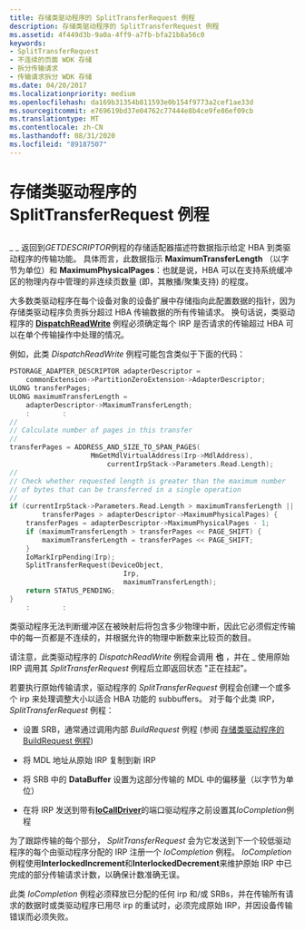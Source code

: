 ```yaml
---
title: 存储类驱动程序的 SplitTransferRequest 例程
description: 存储类驱动程序的 SplitTransferRequest 例程
ms.assetid: 4f449d3b-9a0a-4ff9-a7fb-bfa21b8a56c0
keywords:
- SplitTransferRequest
- 不连续的页面 WDK 存储
- 拆分传输请求
- 传输请求拆分 WDK 存储
ms.date: 04/20/2017
ms.localizationpriority: medium
ms.openlocfilehash: da169b31354b811593e0b154f9773a2cef1ae33d
ms.sourcegitcommit: e769619bd37e04762c77444e8b4ce9fe86ef09cb
ms.translationtype: MT
ms.contentlocale: zh-CN
ms.lasthandoff: 08/31/2020
ms.locfileid: "89187507"
---
```

# <a name="storage-class-drivers-splittransferrequest-routine"></a>存储类驱动程序的 SplitTransferRequest 例程


## <span id="ddk_storage_class_drivers_splittransferrequest_routine_kg"></span><span id="DDK_STORAGE_CLASS_DRIVERS_SPLITTRANSFERREQUEST_ROUTINE_KG"></span>


\_ \_ 返回到*GETDESCRIPTOR*例程的存储适配器描述符数据指示给定 HBA 到类驱动程序的传输功能。 具体而言，此数据指示 **MaximumTransferLength** （以字节为单位）和 **MaximumPhysicalPages**：也就是说，HBA 可以在支持系统缓冲区的物理内存中管理的非连续页数量 (即，其散播/聚集支持) 的程度。

大多数类驱动程序在每个设备对象的设备扩展中存储指向此配置数据的指针，因为存储类驱动程序负责拆分超过 HBA 传输数据的所有传输请求。 换句话说，类驱动程序的 [**DispatchReadWrite**](/windows-hardware/drivers/ddi/wdm/nc-wdm-driver_dispatch) 例程必须确定每个 IRP 是否请求的传输超过 HBA 可以在单个传输操作中处理的情况。

例如，此类 *DispatchReadWrite* 例程可能包含类似于下面的代码：

```cpp
PSTORAGE_ADAPTER_DESCRIPTOR adapterDescriptor = 
    commonExtension->PartitionZeroExtension->AdapterDescriptor;
ULONG transferPages;
ULONG maximumTransferLength = 
    adapterDescriptor->MaximumTransferLength;
    :        : 
// 
// Calculate number of pages in this transfer 
// 
transferPages = ADDRESS_AND_SIZE_TO_SPAN_PAGES( 
                    MmGetMdlVirtualAddress(Irp->MdlAddress), 
                        currentIrpStack->Parameters.Read.Length);
// 
// Check whether requested length is greater than the maximum number 
// of bytes that can be transferred in a single operation 
// 
if (currentIrpStack->Parameters.Read.Length > maximumTransferLength ||
        transferPages > adapterDescriptor->MaximumPhysicalPages) { 
    transferPages = adapterDescriptor->MaximumPhysicalPages - 1;
    if (maximumTransferLength > transferPages << PAGE_SHIFT) { 
        maximumTransferLength = transferPages << PAGE_SHIFT; 
    } 
    IoMarkIrpPending(Irp); 
    SplitTransferRequest(DeviceObject, 
                            Irp, 
                            maximumTransferLength); 
    return STATUS_PENDING; 
} 
    :        : 
```

类驱动程序无法判断缓冲区在被映射后将包含多少物理中断，因此它必须假定传输中的每一页都是不连续的，并根据允许的物理中断数来比较页的数目。

请注意，此类驱动程序的 *DispatchReadWrite* 例程会调用 **也** ，并在 \_ 使用原始 IRP 调用其 *SplitTransferRequest* 例程后立即返回状态 "正在挂起"。

若要执行原始传输请求，驱动程序的 *SplitTransferRequest* 例程会创建一个或多个 irp 来处理调整大小以适合 HBA 功能的 subbuffers。 对于每个此类 IRP， *SplitTransferRequest* 例程：

-   设置 SRB，通常通过调用内部 *BuildRequest* 例程 (参阅 [存储类驱动程序的 BuildRequest 例程](storage-class-driver-s-buildrequest-routine.md)) 

-   将 MDL 地址从原始 IRP 复制到新 IRP

-   将 SRB 中的 **DataBuffer** 设置为这部分传输的 MDL 中的偏移量（以字节为单位）

-   在将 IRP 发送到带有[**IoCallDriver**](/windows-hardware/drivers/ddi/wdm/nf-wdm-iocalldriver)的端口驱动程序之前设置其*IoCompletion*例程

为了跟踪传输的每个部分， *SplitTransferRequest* 会为它发送到下一个较低驱动程序的每个由驱动程序分配的 IRP 注册一个 *IoCompletion* 例程。 *IoCompletion*例程使用**InterlockedIncrement**和**InterlockedDecrement**来维护原始 IRP 中已完成的部分传输请求计数，以确保计数准确无误。

此类 *IoCompletion* 例程必须释放已分配的任何 irp 和/或 SRBs，并在传输所有请求的数据时或类驱动程序已用尽 irp 的重试时，必须完成原始 IRP，并因设备传输错误而必须失败。

 

